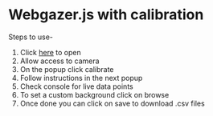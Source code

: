 # Webgazer.js with calibration

Steps to use-
1. Click [here](https://shehroze-1122.github.io/WebGazer/) to open
2. Allow access to camera
3. On the popup click calibrate
4. Follow instructions in the next popup
5. Check console for live data points
6. To set a custom background click on browse
7. Once done you can click on save to download .csv files
